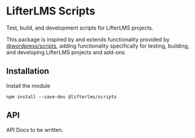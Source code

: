 LifterLMS Scripts
=================

Test, build, and development scripts for LifterLMS projects.

This package is inspired by and extends functionality provided by [@wordpress/scripts](https://github.com/WordPress/gutenberg/tree/master/packages/scripts), adding functionality specifically for testing, building, and developing LifterLMS projects and add-ons.

## Installation

Install the module

```
npm install --save-dev @lifterlms/scripts
```

## API

API Docs to be written.
